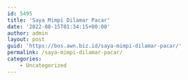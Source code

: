 ```yaml
---
id: 5495
title: 'Saya Mimpi Dilamar Pacar'
date: '2022-08-15T01:34:15+00:00'
author: admin
layout: post
guid: 'https://bos.awn.biz.id/saya-mimpi-dilamar-pacar/'
permalink: /saya-mimpi-dilamar-pacar/
categories:
    - Uncategorized
---
```


